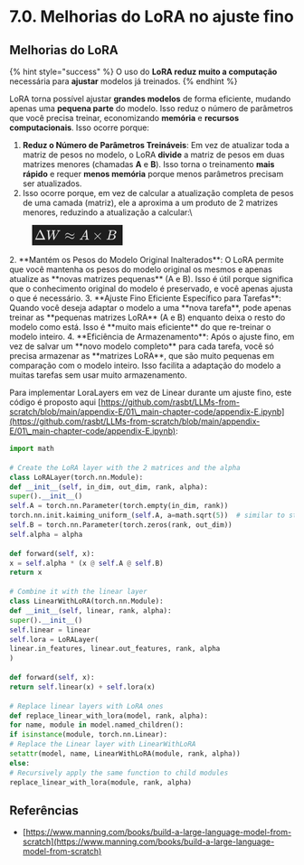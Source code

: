 # 7.0. Melhorias do LoRA no ajuste fino

## Melhorias do LoRA

{% hint style="success" %}
O uso do **LoRA reduz muito a computação** necessária para **ajustar** modelos já treinados.
{% endhint %}

LoRA torna possível ajustar **grandes modelos** de forma eficiente, mudando apenas uma **pequena parte** do modelo. Isso reduz o número de parâmetros que você precisa treinar, economizando **memória** e **recursos computacionais**. Isso ocorre porque:

1. **Reduz o Número de Parâmetros Treináveis**: Em vez de atualizar toda a matriz de pesos no modelo, o LoRA **divide** a matriz de pesos em duas matrizes menores (chamadas **A** e **B**). Isso torna o treinamento **mais rápido** e requer **menos memória** porque menos parâmetros precisam ser atualizados.
1.  Isso ocorre porque, em vez de calcular a atualização completa de pesos de uma camada (matriz), ele a aproxima a um produto de 2 matrizes menores, reduzindo a atualização a calcular:\


<figure><img src="../../.gitbook/assets/image (9) (1).png" alt=""><figcaption></figcaption></figure>
2. **Mantém os Pesos do Modelo Original Inalterados**: O LoRA permite que você mantenha os pesos do modelo original os mesmos e apenas atualize as **novas matrizes pequenas** (A e B). Isso é útil porque significa que o conhecimento original do modelo é preservado, e você apenas ajusta o que é necessário.
3. **Ajuste Fino Eficiente Específico para Tarefas**: Quando você deseja adaptar o modelo a uma **nova tarefa**, pode apenas treinar as **pequenas matrizes LoRA** (A e B) enquanto deixa o resto do modelo como está. Isso é **muito mais eficiente** do que re-treinar o modelo inteiro.
4. **Eficiência de Armazenamento**: Após o ajuste fino, em vez de salvar um **novo modelo completo** para cada tarefa, você só precisa armazenar as **matrizes LoRA**, que são muito pequenas em comparação com o modelo inteiro. Isso facilita a adaptação do modelo a muitas tarefas sem usar muito armazenamento.

Para implementar LoraLayers em vez de Linear durante um ajuste fino, este código é proposto aqui [https://github.com/rasbt/LLMs-from-scratch/blob/main/appendix-E/01\_main-chapter-code/appendix-E.ipynb](https://github.com/rasbt/LLMs-from-scratch/blob/main/appendix-E/01\_main-chapter-code/appendix-E.ipynb):
```python
import math

# Create the LoRA layer with the 2 matrices and the alpha
class LoRALayer(torch.nn.Module):
def __init__(self, in_dim, out_dim, rank, alpha):
super().__init__()
self.A = torch.nn.Parameter(torch.empty(in_dim, rank))
torch.nn.init.kaiming_uniform_(self.A, a=math.sqrt(5))  # similar to standard weight initialization
self.B = torch.nn.Parameter(torch.zeros(rank, out_dim))
self.alpha = alpha

def forward(self, x):
x = self.alpha * (x @ self.A @ self.B)
return x

# Combine it with the linear layer
class LinearWithLoRA(torch.nn.Module):
def __init__(self, linear, rank, alpha):
super().__init__()
self.linear = linear
self.lora = LoRALayer(
linear.in_features, linear.out_features, rank, alpha
)

def forward(self, x):
return self.linear(x) + self.lora(x)

# Replace linear layers with LoRA ones
def replace_linear_with_lora(model, rank, alpha):
for name, module in model.named_children():
if isinstance(module, torch.nn.Linear):
# Replace the Linear layer with LinearWithLoRA
setattr(model, name, LinearWithLoRA(module, rank, alpha))
else:
# Recursively apply the same function to child modules
replace_linear_with_lora(module, rank, alpha)
```
## Referências

* [https://www.manning.com/books/build-a-large-language-model-from-scratch](https://www.manning.com/books/build-a-large-language-model-from-scratch)
